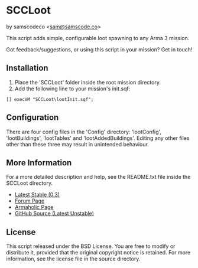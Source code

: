 # SCCLoot
by samscodeco &lt;[sam@samscode.co](mailto:sam@samscode.co)&gt;

This script adds simple, configurable loot spawning to any Arma 3 mission.

Got feedback/suggestions, or using this script in your mission? Get in touch!

## Installation

1. Place the 'SCCLoot' folder inside the root mission directory.
2. Add the following line to your mission's init.sqf: 

```
[] execVM "SCCLoot\lootInit.sqf";
```

## Configuration

There are four config files in the 'Config' directory: 'lootConfig', 'lootBuildings', 'lootTables' and 'lootAddedBuildings'. Editing any other
files other than these three may result in unintended behaviour.

## More Information

For a more detailed description and help, see the README.txt file inside the SCCLoot directory.

- [Latest Stable (0.3)](http://www.samscode.co/code/SCCLoot.zip)
- [Forum Page](https://forums.bohemia.net/forums/topic/229026-release-sccloot/)
- [Armaholic Page](http://www.armaholic.com/page.php?id=36022)
- [GitHub Source (Latest Unstable)](https://github.com/samscodeco/SCCLoot)

## License

This script released under the BSD License. You are free to modify or distribute it, provided that the original copyright notice is retained.
For more information, see the license file in the source directory.